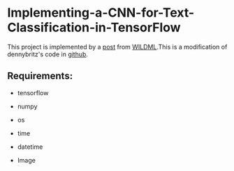 # Implementing-a-CNN-for-Text-Classification-in-TensorFlow

 This project is implemented by a [post](http://www.wildml.com/2015/12/implementing-a-cnn-for-text-classification-in-tensorflow/) from [WILDML](http://www.wildml.com).This is a modification of dennybritz's code in [github](https://github.com/dennybritz/cnn-text-classification-tf).
 
 
## Requirements:

- tensorflow

- numpy

- os

- time

- datetime

- Image
 
